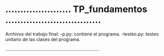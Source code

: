 # ...................... TP_fundamentos ................................

Archivos del trabajo final:
-p.py: contiene el programa.
-testeo.py: testeo unitario de las clases del programa.

.........................................................................









